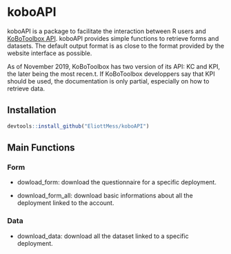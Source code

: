 # koboAPI
koboAPI is a package to facilitate the interaction between R users and [KoBoToolbox API](https://www.kobotoolbox.org/). koboAPI provides simple functions to retrieve forms and datasets. The default output format is as close to the format provided by the website interface as possible.

As of November 2019, KoBoToolbox has two version of its API: KC and KPI, the later being the most recen.t. If KoBoToolbox developpers say that KPI should be used, the documentation is only partial, especially on how to retrieve data.

## Installation

```r
devtools::install_github("EliottMess/koboAPI")
```

## Main Functions

### Form
- dowload_form: download the questionnaire for a specific deployment.

- download_form_all: download basic informations about all the deployment linked to the account.

### Data

- download_data: download all the dataset linked to a specific deployment. 
